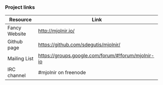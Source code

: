 ### Project links

Resource                 | Link
-------------------------|---------------------------------------------------
Fancy Website            | http://mjolnir.io/
Github page              | https://github.com/sdegutis/mjolnir/
Mailing List             | https://groups.google.com/forum/#!forum/mjolnir-io
IRC channel              | #mjolnir on freenode
